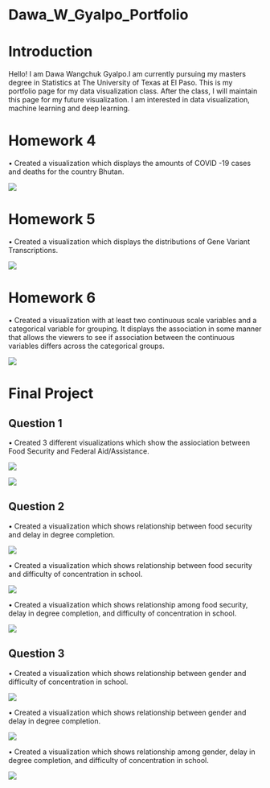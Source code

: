 # Dawa_W_Gyalpo_Portfolio

# Introduction
Hello! I am Dawa Wangchuk Gyalpo.I am currently pursuing my masters degree in Statistics at The University of Texas at El Paso. This is my portfolio page for my data visualization class. After the class, I will maintain this page for my future visualization. I am interested in data visualization, machine learning and deep learning. 

# Homework 4 
•	Created a visualization which displays the amounts of COVID -19 cases and deaths for the country Bhutan.

![](/Images/Homework%204.png)

# Homework 5
•	Created a visualization which displays the distributions of Gene Variant Transcriptions.

![](/Images/Homework%205.png)

# Homework 6
•	Created a visualization with at least two continuous scale variables and a categorical variable for grouping. It displays the association in some manner that allows the viewers to see if association between the continuous variables differs across the categorical groups.

![](/Images/Homework%206.png)

# Final Project

## Question 1
•	Created 3 different visualizations which show the assiociation between Food Security and Federal Aid/Assistance. 

![](/Images/Question%201%20plot%201.png)

![](/Images/Question%201%20plot%202.png)

## Question 2 
•	Created a visualization which shows relationship between food security and delay in degree completion.

![](/Images/Question%202%20plot%201.png)

•	Created a visualization which shows relationship between food security and difficulty of concentration in school.

![](/Images/Question%202%20plot%202*.png)

•	Created a visualization which shows relationship among food security, delay in degree completion, and difficulty of concentration in school.

![](/Images/Question%202%20plot%203.png)

## Question 3 
•	Created a visualization which shows relationship between gender and difficulty of concentration in school.

![](/Images/Qestion%203%20plot%201.png)


•	Created a visualization which shows relationship between gender and delay in degree completion.

![](Images/Question%203%20plot%202.png)

•	Created a visualization which shows relationship among gender, delay in degree completion, and difficulty of concentration in school.

![](/Images/Question%203%20plot%203.png)

